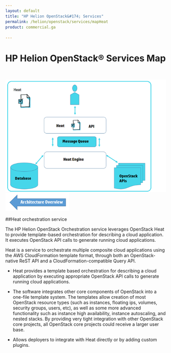 ```yaml
---
layout: default
title: "HP Helion OpenStack&#174; Services"
permalink: /helion/openstack/services/mapHeat
product: commercial.ga

---
```

<!--UNDER REVISION-->


<script>

function PageRefresh {
onLoad="window.refresh"
}

PageRefresh();

</script>



<!--
<p style="font-size: small;"> <a href="/helion/openstack/">&#9664; PREV | <a href="/helion/openstack/">&#9650; UP</a> | <a href="/helion/openstack/faq/">NEXT &#9654; </a></p>
-->
# HP Helion OpenStack&reg; Services Map
<br>

<img src="media/heat_diagram.png" alt=""><br>
<a href="/helion/openstack/services/map"><img src="media/back.png" alt=""></a>

##Heat orchestration service

The HP Helion OpenStack Orchestration service leverages OpenStack Heat to provide template-based orchestration for describing a cloud application. It executes OpenStack API calls to generate running cloud applications.

Heat is a service to orchestrate multiple composite cloud applications using the AWS CloudFormation template format, through both an OpenStack-native ReST API and a CloudFormation-compatible Query API.

- Heat provides a template based orchestration for describing a cloud application by executing appropriate OpenStack API calls to generate running cloud applications.

- The software integrates other core components of OpenStack into a one-file template system. The templates allow creation of most OpenStack resource types (such as instances, floating ips, volumes, security groups, users, etc), as well as some more advanced functionality such as instance high availability, instance autoscaling, and nested stacks. By providing very tight integration with other OpenStack core projects, all OpenStack core projects could receive a larger user base.

- Allows deployers to integrate with Heat directly or by adding custom plugins.